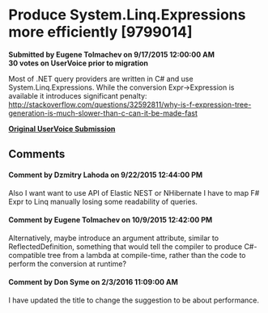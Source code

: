 # Produce System.Linq.Expressions more efficiently [9799014] #

**Submitted by Eugene Tolmachev on 9/17/2015 12:00:00 AM**  
**30 votes on UserVoice prior to migration**  

Most of .NET query providers are written in C# and use System.Linq.Expressions. While the conversion Expr->Expression is available it introduces significant penalty: http://stackoverflow.com/questions/32592811/why-is-f-expression-tree-generation-is-much-slower-than-c-can-it-be-made-fast



**[Original UserVoice Submission](https://fslang.uservoice.com/forums/245727-f-language/suggestions/9799014)**


## Comments ##


#### Comment by Dzmitry Lahoda on 9/22/2015 12:44:00 PM ####
Also I want want to use API of Elastic NEST or NHibernate I have to map F# Expr to Linq manually losing some readability of queries.


#### Comment by Eugene Tolmachev on 10/9/2015 12:42:00 PM ####
Alternatively, maybe introduce an argument attribute, similar to ReflectedDefinition, something that would tell the compiler to produce C#-compatible tree from a lambda at compile-time, rather than the code to perform the conversion at runtime?


#### Comment by Don Syme on 2/3/2016 11:09:00 AM ####
I have updated the title to change the suggestion to be about performance.

